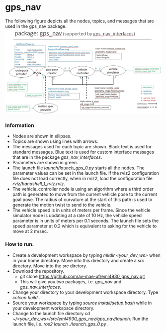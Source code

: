 # gps_nav
The following figure depicts all the nodes, topics, and messages that are used in the gps_nav package.
![gps_nav package](./gps_nav/images/gps_nav.jpg)
### Information
- Nodes are shown in ellipses.
- Topics are shown using lines with arrows.
- The messages used for each topic are shown.  Black text is used for standard messages.  Blue text is used for custom interface messages that are in the package *gps_nav_interfaces*.
- Parameters are shown in green.
- The launch file *launch/launch_gps_0.py* starts all the nodes.  The parameter values can be set in the launch file.  If the rviz2 configuration file does not load correctly, when in rviz2, load the configuration file *rviz/bandshell_1_rviz.rviz*.
- The vehicle_controller node is using an algorithm where a third order path is generated to move from the current vehicle pose to the current goal pose.  The radius of curvature at the start of this path is used to generate the motion twist to send to the vehicle.
- The vehicle speed is in units of meters per frame.  Since the vehicle simulator node is updating at a rate of 10 Hz, the vehicle speed parameter is in units of meters per 0.1 seconds.  The launch file sets the speed parameter at 0.2 which is equivalent to asking for the vehicle to move at 2 m/sec.

### How to run.
- Create a development workspace by typing *mkdir <your_dev_ws>* when in your home directory. Move into this directory and create a *src* directory.  Move into the *src* diretory.
- Download the repository.
    - git clone https://github.com/av-mae-uf/eml4930_gps_nav.git
    - This will give you two packages, i.e. *gps_nav* and *gps_nav_interfaces*.
- Change your directory to your development workspace directory.  Type *colcon build* . 
- Source your workspace by typing *source install/setup.bash* while in your development workspace directory.
- Change to the launch file directory *cd ~/<your_dev_ws>/src/eml4930_gps_nav/gps_nav/launch*.  Run the launch file, i.e. *ros2 launch ./launch_gps_0.py* .